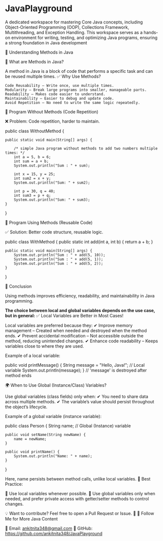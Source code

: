 # JavaPlayground
A dedicated workspace for mastering Core Java concepts, including Object-Oriented Programming (OOP), Collections Framework, Multithreading, and Exception Handling. This workspace serves as a hands-on environment for writing, testing, and optimizing Java programs, ensuring a strong foundation in Java development


📌 Understanding Methods in Java

🚀 What are Methods in Java?

A method in Java is a block of code that performs a specific task and can be reused multiple times.
✅ Why Use Methods?

    Code Reusability – Write once, use multiple times.
    Modularity – Break large programs into smaller, manageable parts.
    Readability – Makes code easier to understand.
    Maintainability – Easier to debug and update code.
    Avoid Repetition – No need to write the same logic repeatedly.

🔹 Program Without Methods (Code Repetition)

❌ Problem: Code repetition, harder to maintain.

public class WithoutMethod {

	public static void main(String[] args) {

		/* simple Java program without methods to add two numbers multiple times: */
		int a = 5, b = 6;
		int sum = a + b;
		System.out.println("Sum : " + sum);

		int x = 15, y = 25;
		int sum2 = x + y;
		System.out.println("Sum: " + sum2);

		int p = 30, q = 40;
		int sum3 = p + q;
		System.out.println("Sum: " + sum3);
	}

}

🔹 Program Using Methods (Reusable Code)

✅ Solution: Better code structure, reusable logic.

public class WithMethod {
	public static int add(int a, int b) {
		return a + b;
	}

	public static void main(String[] args) {
		System.out.println("Sum : " + add(5, 10));
		System.out.println("Sum : " + add(5, 1));
		System.out.println("Sum : " + add(5, 2));
	}

}


📌 Conclusion

Using methods improves efficiency, readability, and maintainability in Java programming.


**The choice between local and global variables depends on the use case, but in general:**
✅ Local Variables are Better in Most Cases!

Local variables are preferred because they:
✔ Improve memory management – Created when needed and destroyed when the method ends.
✔ Prevent accidental modification – Not accessible outside the method, reducing unintended changes.
✔ Enhance code readability – Keeps variables close to where they are used.

Example of a local variable:

public void printMessage() {
    String message = "Hello, Java!";  // Local variable
    System.out.println(message);
}  // 'message' is destroyed after method ends

🌍 When to Use Global (Instance/Class) Variables?

Use global variables (class fields) only when:
✔ You need to share data across multiple methods.
✔ The variable’s value should persist throughout the object’s lifecycle.

Example of a global variable (instance variable):

public class Person {
    String name;  // Global (Instance) variable

    public void setName(String newName) {
        name = newName;
    }

    public void printName() {
        System.out.println("Name: " + name);
    }
}

Here, name persists between method calls, unlike local variables.
🚀 Best Practice:

🔹 Use local variables whenever possible.
🔹 Use global variables only when needed, and prefer private access with getter/setter methods to control changes.

💡 Want to contribute? Feel free to open a Pull Request or Issue. 🚀
🔗 Follow Me for More Java Content

📧 Email: ankitnita348@gmail.com
🔗 GitHub: https://github.com/ankitnita348/JavaPlayground
